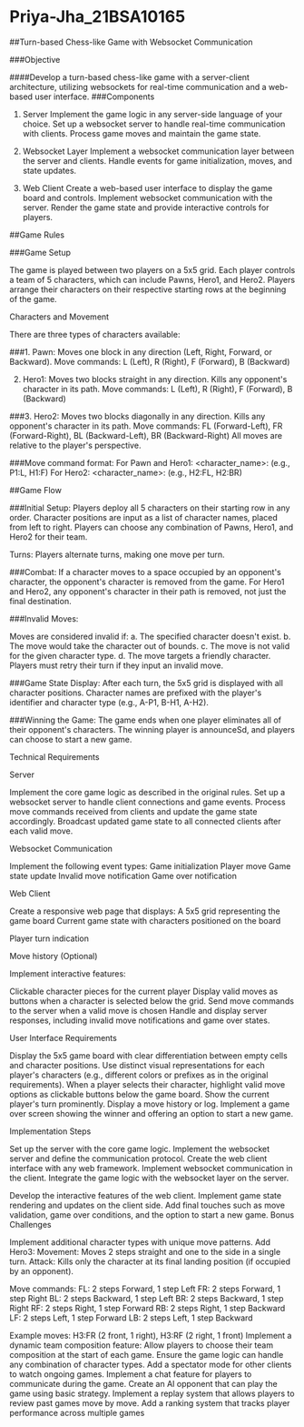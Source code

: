 # Priya-Jha_21BSA10165

##Turn-based Chess-like Game with Websocket Communication 

###Objective

####Develop a turn-based chess-like game with a server-client architecture, utilizing websockets for real-time communication and a web-based user interface. 
###Components 
1. Server 
Implement the game logic in any server-side language of your choice. 
Set up a websocket server to handle real-time communication with clients. 
Process game moves and maintain the game state.

3. Websocket Layer 
Implement a websocket communication layer between the server and clients. 
Handle events for game initialization, moves, and state updates. 

3. Web Client 
Create a web-based user interface to display the game board and controls. 
Implement websocket communication with the server. 
Render the game state and provide interactive controls for players.

##Game Rules

###Game Setup 

The game is played between two players on a 5x5 grid. 
Each player controls a team of 5 characters, which can include Pawns, Hero1, and Hero2. 
Players arrange their characters on their respective starting rows at the beginning of the game. 

 

Characters and Movement 

There are three types of characters available: 

 ###1. Pawn: 
Moves one block in any direction (Left, Right, Forward, or Backward). 
Move commands: L (Left), R (Right), F (Forward), B (Backward) 

2. Hero1: 
Moves two blocks straight in any direction. 
Kills any opponent's character in its path. 
Move commands: L (Left), R (Right), F (Forward), B (Backward) 

###3. Hero2: 
Moves two blocks diagonally in any direction. 
Kills any opponent's character in its path. 
Move commands: FL (Forward-Left), FR (Forward-Right), BL (Backward-Left), BR (Backward-Right) 
All moves are relative to the player's perspective. 

###Move command format: 
For Pawn and Hero1: <character_name>:<move> (e.g., P1:L, H1:F) 
For Hero2: <character_name>:<move> (e.g., H2:FL, H2:BR) 

##Game Flow 

###Initial Setup: 
Players deploy all 5 characters on their starting row in any order. 
Character positions are input as a list of character names, placed from left to right. 
Players can choose any combination of Pawns, Hero1, and Hero2 for their team. 

Turns: 
Players alternate turns, making one move per turn. 

###Combat: 
If a character moves to a space occupied by an opponent's character, the opponent's character is removed from the game. 
For Hero1 and Hero2, any opponent's character in their path is removed, not just the final destination. 

###Invalid Moves: 

Moves are considered invalid if: a. The specified character doesn't exist. b. The move would take the character out of bounds. c. The move is not valid for the given character type. d. The move targets a friendly character. 
Players must retry their turn if they input an invalid move. 

###Game State Display: 
After each turn, the 5x5 grid is displayed with all character positions. 
Character names are prefixed with the player's identifier and character type (e.g., A-P1, B-H1, A-H2). 

###Winning the Game: 
The game ends when one player eliminates all of their opponent's characters. 
The winning player is announceSd, and players can choose to start a new game. 


Technical Requirements 

Server 

Implement the core game logic as described in the original rules. 
Set up a websocket server to handle client connections and game events. 
Process move commands received from clients and update the game state accordingly. 
Broadcast updated game state to all connected clients after each valid move. 

Websocket Communication 

Implement the following event types: 
Game initialization 
Player move 
Game state update 
Invalid move notification 
Game over notification 

Web Client 

Create a responsive web page that displays: 
A 5x5 grid representing the game board 
Current game state with characters positioned on the board 

Player turn indication 

Move history (Optional) 

Implement interactive features: 

Clickable character pieces for the current player 
Display valid moves as buttons when a character is selected below the grid. 
Send move commands to the server when a valid move is chosen 
Handle and display server responses, including invalid move notifications and game over states.

User Interface Requirements

Display the 5x5 game board with clear differentiation between empty cells and character positions. 
Use distinct visual representations for each player's characters (e.g., different colors or prefixes as in the original requirements). 
When a player selects their character, highlight valid move options as clickable buttons below the game board. 
Show the current player's turn prominently. 
Display a move history or log. 
Implement a game over screen showing the winner and offering an option to start a new game. 

Implementation Steps 

Set up the server with the core game logic. 
Implement the websocket server and define the communication protocol. 
Create the web client interface with any web framework. 
Implement websocket communication in the client. 
Integrate the game logic with the websocket layer on the server. 

Develop the interactive features of the web client. 
Implement game state rendering and updates on the client side. 
Add final touches such as move validation, game over conditions, and the option to start a new game. 
Bonus Challenges 

Implement additional character types with unique move patterns. 
Add Hero3: 
Movement: Moves 2 steps straight and one to the side in a single turn. 
Attack: Kills only the character at its final landing position (if occupied by an opponent). 

Move commands: 
FL: 2 steps Forward, 1 step Left 
FR: 2 steps Forward, 1 step Right 
BL: 2 steps Backward, 1 step Left 
BR: 2 steps Backward, 1 step Right 
RF: 2 steps Right, 1 step Forward 
RB: 2 steps Right, 1 step Backward 
LF: 2 steps Left, 1 step Forward 
LB: 2 steps Left, 1 step Backward 

Example moves: H3:FR (2 front, 1 right), H3:RF (2 right, 1 front) 
Implement a dynamic team composition feature: 
Allow players to choose their team composition at the start of each game. 
Ensure the game logic can handle any combination of character types. 
Add a spectator mode for other clients to watch ongoing games. 
Implement a chat feature for players to communicate during the game. 
Create an AI opponent that can play the game using basic strategy. 
Implement a replay system that allows players to review past games move by move. 
Add a ranking system that tracks player performance across multiple games

